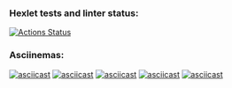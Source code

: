 ### Hexlet tests and linter status:
[![Actions Status](https://github.com/AndrewDragunskih/python-project-lvl3/workflows/hexlet-check/badge.svg)](https://github.com/AndrewDragunskih/python-project-lvl3/actions)

### Asciinemas:
[![asciicast](https://asciinema.org/a/511751.svg)](https://asciinema.org/a/511751)
[![asciicast](https://asciinema.org/a/513707.svg)](https://asciinema.org/a/513707)
[![asciicast](https://asciinema.org/a/514658.svg)](https://asciinema.org/a/514658)
[![asciicast](https://asciinema.org/a/515936.svg)](https://asciinema.org/a/515936)
[![asciicast](https://asciinema.org/a/515968.svg)](https://asciinema.org/a/515968)
